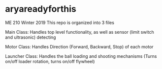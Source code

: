 # aryareadyforthis

ME 210 Winter 2019
This repo is organized into 3 files 

Main Class:
Handles top level functionality, as well as sensor (limit switch and ultrasonic) detecting 

Motor Class:
Handles Direction (Forward, Backward, Stop) of each motor

Launcher Class:
Handles the ball loading and shooting mechanisms 
(Turns on/off loader rotation, turns on/off flywheel)
